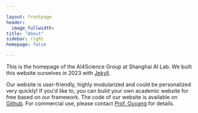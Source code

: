 ```yaml
---

layout: frontpage
header:
  image_fullwidth:
title: "About"
sidebar: right
homepage: false

---
```


This is the homepage of the AI4Science Group at Shanghai AI Lab. We built this website ourselves in 2023 with [Jekyll](https://jekyllrb.com/). 

Our website is user-friendly, highly modularized and could be personalized very quickly! If you'd like to, you can build your own academic website for free based on our framework. The code of our website is available on [Github](https://github.com/ai-4science/ai-4science.github.io). For commercial use, please contact [Prof. Ouyang](https://wlouyang.github.io/) for details.
